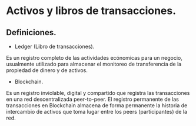 # Activos y libros de transacciones.

## Definiciones.

- Ledger (Libro de transacciones).

Es un registro completo de las actividades ecónomicas para un negocio, usualmente utilizado para almacenar el monitoreo de transferencia de la propiedad de dinero y de activos.

- Blockchain.

Es un registro inviolable, digital y compartido que registra las transacciones en una red descentralizada peer-to-peer. El registro permanente de las transacciones en Blockchain almacena de forma permanente la historia de intercambio de activos que toma lugar entre los peers (participantes) de la red.


